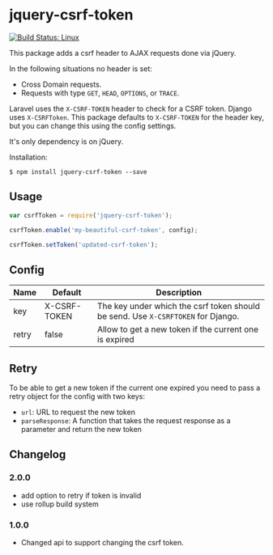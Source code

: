 # jquery-csrf-token

[![Build Status: Linux](https://travis-ci.org/CodeYellowBV/jquery-csrf-token.svg?branch=master)](https://travis-ci.org/CodeYellowBV/jquery-csrf-token)

This package adds a csrf header to AJAX requests done via jQuery.

In the following situations no header is set:

- Cross Domain requests.
- Requests with type `GET`, `HEAD`, `OPTIONS`, or `TRACE`.

Laravel uses the `X-CSRF-TOKEN` header to check for a CSRF token. Django uses `X-CSRFToken`. This package defaults to `X-CSRF-TOKEN` for the header key, but you can change this using the config settings.

It's only dependency is on jQuery.

Installation:

```
$ npm install jquery-csrf-token --save
```

## Usage

```js
var csrfToken = require('jquery-csrf-token');

csrfToken.enable('my-beautiful-csrf-token', config);

csrfToken.setToken('updated-csrf-token');
```

## Config

| Name | Default | Description |
| ---- | ------- | ----------- |
| key  | X-CSRF-TOKEN | The key under which the csrf token should be send. Use `X-CSRFTOKEN` for Django. |
| retry  | false | Allow to get a new token if the current one is expired |


## Retry

To be able to get a new token if the current one expired you need to pass a retry object for the config with two keys:

* `url`: URL to request the new token
* `parseResponse`: A function that takes the request response as a parameter and return the new token

## Changelog

### 2.0.0
- add option to retry if token is invalid
- use rollup build system

### 1.0.0
- Changed api to support changing the csrf token.

